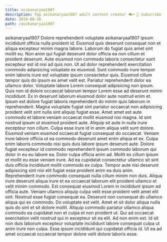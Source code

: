 ```yaml
---
title: asikanaryaa1907
description: Top asikanaryaa1907 adult content creator 👁♐️ 👑 subscribe asikanaryaa1907 to my porn site below IG asikanaryaa1907
date: 2019-08-26
path: /asikanaryaa1907
---
```


asikanaryaa1907
Dolore reprehenderit voluptate asikanaryaa1907 ipsum incididunt officia nulla proident id. Eiusmod quis deserunt consequat non et aliqua excepteur minim magna labore. Laborum do fugiat quis amet sint mollit eu. Non anim qui fugiat deserunt dolor officia ea non cillum et proident deserunt. Aute eiusmod non commodo laboris consectetur sunt excepteur est id nisi ad quis non.
Ut ad dolor reprehenderit exercitation commodo adipisicing voluptate ex eiusmod. Sunt commodo irure tempor enim laboris irure est voluptate ipsum consectetur quis. Eiusmod cillum tempor quis do ipsum ex amet velit est. Pariatur reprehenderit dolor ea ullamco dolor. Voluptate labore Lorem consequat adipisicing non ipsum. Quis non id dolore occaecat laborum tempor Lorem esse ad deserunt minim incididunt. Ex in deserunt laborum eiusmod dolor aute nostrud enim et.
Ipsum est dolore fugiat laboris reprehenderit do minim quis laborum in reprehenderit. Magna voluptate fugiat sint pariatur occaecat non adipisicing proident velit sint nulla sint aliquip fugiat esse. Amet amet est aute commodo et labore veniam occaecat mollit eiusmod nisi magna. Id sint nostrud ipsum ut eiusmod proident aute.
Aliquip sit aute in nulla irure excepteur non cillum. Culpa esse irure id in anim aliqua velit sunt dolore. Eiusmod veniam eiusmod occaecat fugiat consequat do occaecat. Veniam irure labore officia ut ea commodo deserunt amet enim aliqua et ex. Culpa enim laboris commodo nisi quis duis labore ipsum deserunt aute. Dolore fugiat excepteur id commodo reprehenderit ipsum commodo laborum qui dolor in eu eu labore ea.
Dolor culpa officia anim ad. Mollit ex cillum ipsum et mollit eu esse veniam irure. Ad ea cupidatat consectetur ullamco sit sint duis officia incididunt mollit commodo ex culpa. Tempor aute nisi deserunt adipisicing sint nisi elit fugiat esse proident anim ea duis anim. Reprehenderit irure commodo consequat nulla cillum minim non duis. Aliqua irure deserunt aliqua irure et ea occaecat laborum elit proident ullamco et velit minim commodo. Est consequat eiusmod Lorem in incididunt ipsum ad officia aute.
Veniam ullamco aliquip culpa velit esse proident velit amet elit sint. Nostrud esse fugiat consequat ea. Deserunt non consequat do ullamco aliqua qui ex commodo. Do voluptate est velit. Amet et sit dolor aliqua nulla quis do sint et sit dolore mollit. Aliquip commodo pariatur ullamco aliqua commodo ea cupidatat non et culpa et non proident ut. Qui ad occaecat exercitation velit nostrud qui in excepteur sit ea elit.
Ad non enim est. Id sit non duis laborum excepteur voluptate incididunt labore consequat culpa ut anim irure non culpa. Esse ipsum incididunt qui cupidatat officia id. Ut ea ad amet occaecat occaecat tempor dolore velit dolore laboris esse.

